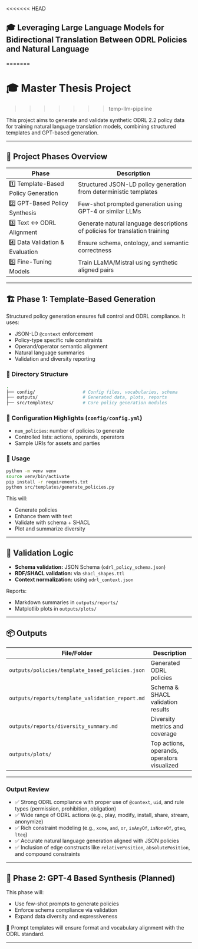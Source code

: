<<<<<<< HEAD
## 🎓 Leveraging Large Language Models for Bidirectional Translation Between ODRL Policies and Natural Language
=======
# 🎓 Master Thesis Project
>>>>>>> temp-llm-pipeline

This project aims to generate and validate synthetic ODRL 2.2 policy data for training natural language translation models, combining structured templates and GPT-based generation.

---

## 🧩 Project Phases Overview

| Phase | Description |
|-------|-------------|
| 1️⃣ Template-Based Policy Generation | Structured JSON-LD policy generation from deterministic templates |
| 2️⃣ GPT-Based Policy Synthesis | Few-shot prompted generation using GPT-4 or similar LLMs |
| 3️⃣ Text ↔ ODRL Alignment | Generate natural language descriptions of policies for translation training |
| 4️⃣ Data Validation & Evaluation | Ensure schema, ontology, and semantic correctness |
| 5️⃣ Fine-Tuning Models | Train LLaMA/Mistral using synthetic aligned pairs |

---

## 🏗️ Phase 1: Template-Based Generation

Structured policy generation ensures full control and ODRL compliance. It uses:

- JSON-LD `@context` enforcement
- Policy-type specific rule constraints
- Operand/operator semantic alignment
- Natural language summaries
- Validation and diversity reporting

### 📁 Directory Structure

```bash
.
├── config/                  # Config files, vocabularies, schema
├── outputs/                 # Generated data, plots, reports
├── src/templates/           # Core policy generation modules
```

### 🔧 Configuration Highlights (`config/config.yml`)

- `num_policies`: number of policies to generate
- Controlled lists: actions, operands, operators
- Sample URIs for assets and parties

### 🚀 Usage

```bash
python -m venv venv
source venv/bin/activate
pip install -r requirements.txt
python src/templates/generate_policies.py
```

This will:

- Generate policies
- Enhance them with text
- Validate with schema + SHACL
- Plot and summarize diversity

---

## 🧪 Validation Logic

- **Schema validation:** JSON Schema (`odrl_policy_schema.json`)
- **RDF/SHACL validation:** via `shacl_shapes.ttl`
- **Context normalization:** using `odrl_context.json`

Reports:

- Markdown summaries in `outputs/reports/`
- Matplotlib plots in `outputs/plots/`

---

## 📦 Outputs

| File/Folder | Description |
|-------------|-------------|
| `outputs/policies/template_based_policies.json` | Generated ODRL policies |
| `outputs/reports/template_validation_report.md` | Schema & SHACL validation results |
| `outputs/reports/diversity_summary.md` | Diversity metrics and coverage |
| `outputs/plots/` | Top actions, operands, operators visualized |

---

### Output Review

- ✅ Strong ODRL compliance with proper use of `@context`, `uid`, and rule types (permission, prohibition, obligation)
- ✅ Wide range of ODRL actions (e.g., play, modify, install, share, stream, anonymize)
- ✅ Rich constraint modeling (e.g., `xone`, `and`, `or`, `isAnyOf`, `isNoneOf`, `gteq`, `lteq`)
- ✅ Accurate natural language generation aligned with JSON policies
- ✅ Inclusion of edge constructs like `relativePosition`, `absolutePosition`, and compound constraints

---

## 🤖 Phase 2: GPT-4 Based Synthesis (Planned)

This phase will:

- Use few-shot prompts to generate policies
- Enforce schema compliance via validation
- Expand data diversity and expressiveness

🧠 Prompt templates will ensure format and vocabulary alignment with the ODRL standard.

---

